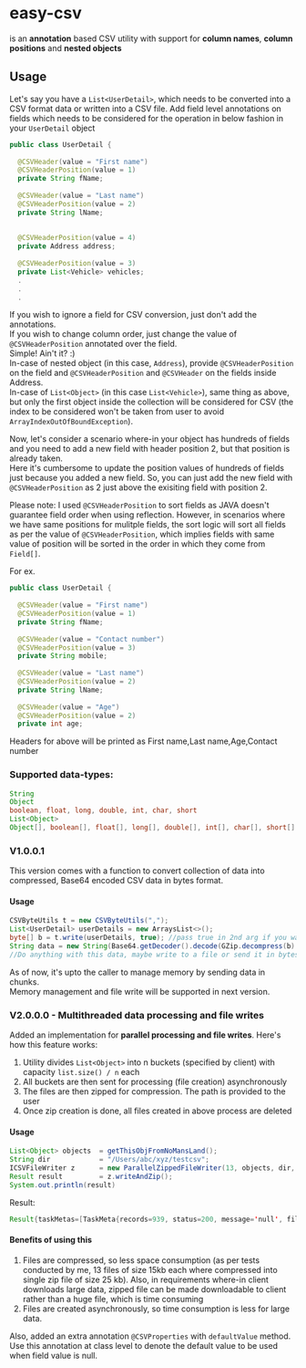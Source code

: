 # easy-csv
is an **annotation** based CSV utility with support for **column names**, **column positions** and **nested objects**

## Usage
Let's say you have a `List<UserDetail>`, which needs to be converted into a CSV format data or written into a CSV file.
Add field level annotations on fields which needs to be considered for the operation in below fashion in your `UserDetail` object

```java
public class UserDetail {
  
  @CSVHeader(value = "First name")
  @CSVHeaderPosition(value = 1)
  private String fName;
  
  @CSVHeader(value = "Last name")
  @CSVHeaderPosition(value = 2)
  private String lName;
  
  
  @CSVHeaderPosition(value = 4)
  private Address address;
  
  @CSVHeaderPosition(value = 3)
  private List<Vehicle> vehicles;
  .
  .
  .
```
If you wish to ignore a field for CSV conversion, just don't add the annotations.  
If you wish to change column order, just change the value of `@CSVHeaderPosition` annotated over the field.  
Simple! Ain't it? :)  
In-case of nested object (in this case, `Address`), provide `@CSVHeaderPosition` on the field and `@CSVHeaderPosition` and `@CSVHeader` on the fields inside Address.  
In-case of `List<Object>` (in this case `List<Vehicle>`), same thing as above, but only the first object inside the collection will be considered for CSV (the index to be considered won't be taken from user to avoid `ArrayIndexOutOfBoundException`).

Now, let's consider a scenario where-in your object has hundreds of fields and you need to add a new field with header position 2, but that position is already taken.  
Here it's cumbersome to update the position values of hundreds of fields just because you added a new field. So, you can just add the new field with `@CSVHeaderPosition` as 2 just above the exisiting field with position 2.

Please note: I used `@CSVHeaderPosition` to sort fields as JAVA doesn't guarantee field order when using reflection.  However, in scenarios where we have same positions for mulitple fields, the sort logic will sort all fields as per the value of `@CSVHeaderPosition`, which implies fields with same value of position will be sorted in the order in which they come from `Field[]`.  

For ex.
```java
public class UserDetail {
  
  @CSVHeader(value = "First name")
  @CSVHeaderPosition(value = 1)
  private String fName;
  
  @CSVHeader(value = "Contact number")
  @CSVHeaderPosition(value = 3)
  private String mobile;
  
  @CSVHeader(value = "Last name")
  @CSVHeaderPosition(value = 2)
  private String lName;
  
  @CSVHeader(value = "Age")
  @CSVHeaderPosition(value = 2)
  private int age;
```

Headers for above will be printed as
First name,Last name,Age,Contact number

### Supported data-types:
```java
String
Object
boolean, float, long, double, int, char, short
List<Object>
Object[], boolean[], float[], long[], double[], int[], char[], short[]
```

### V1.0.0.1
This version comes with a function to convert collection of data into compressed, Base64 encoded CSV data in bytes format.

#### Usage

```java
CSVByteUtils t = new CSVByteUtils(",");
List<UserDetail> userDetails = new ArraysList<>();
byte[] b = t.write(userDetails, true); //pass true in 2nd arg if you want to apply header in CSV
String data = new String(Base64.getDecoder().decode(GZip.decompress(b).toString()));
//Do anything with this data, maybe write to a file or send it in bytes somewhere.
```
As of now, it's upto the caller to manage memory by sending data in chunks.  
Memory management and file write will be supported in next version.

### V2.0.0.0 - Multithreaded data processing and file writes
Added an implementation for **parallel processing and file writes**. Here's how this feature works:
1. Utility divides `List<Object>` into n buckets (specified by client) with capacity `list.size() / n` each
2. All buckets are then sent for processing (file creation) asynchronously
3. The files are then zipped for compression. The path is provided to the user
4. Once zip creation is done, all files created in above process are deleted

#### Usage

```java
List<Object> objects  = getThisObjFromNoMansLand();
String dir            = "/Users/abc/xyz/testcsv";
ICSVFileWriter z      = new ParallelZippedFileWriter(13, objects, dir, true);
Result result         = z.writeAndZip();
System.out.println(result)
```
Result:

```java
Result{taskMetas=[TaskMeta{records=939, status=200, message='null', filePath='/Users/praveenkamath/Documents/testcsv/WDUBX/bucket-1.csv'}, TaskMeta{records=939, status=200, message='null', filePath='/Users/praveenkamath/Documents/testcsv/WDUBX/bucket-2.csv'}, TaskMeta{records=939, status=200, message='null', filePath='/Users/praveenkamath/Documents/testcsv/WDUBX/bucket-3.csv'}, TaskMeta{records=939, status=200, message='null', filePath='/Users/praveenkamath/Documents/testcsv/WDUBX/bucket-4.csv'}, TaskMeta{records=939, status=200, message='null', filePath='/Users/praveenkamath/Documents/testcsv/WDUBX/bucket-5.csv'}, TaskMeta{records=939, status=200, message='null', filePath='/Users/praveenkamath/Documents/testcsv/WDUBX/bucket-6.csv'}, TaskMeta{records=939, status=200, message='null', filePath='/Users/praveenkamath/Documents/testcsv/WDUBX/bucket-7.csv'}, TaskMeta{records=939, status=200, message='null', filePath='/Users/praveenkamath/Documents/testcsv/WDUBX/bucket-8.csv'}, TaskMeta{records=939, status=200, message='null', filePath='/Users/praveenkamath/Documents/testcsv/WDUBX/bucket-9.csv'}, TaskMeta{records=939, status=200, message='null', filePath='/Users/praveenkamath/Documents/testcsv/WDUBX/bucket-10.csv'}, TaskMeta{records=939, status=200, message='null', filePath='/Users/praveenkamath/Documents/testcsv/WDUBX/bucket-11.csv'}, TaskMeta{records=939, status=200, message='null', filePath='/Users/praveenkamath/Documents/testcsv/WDUBX/bucket-12.csv'}, TaskMeta{records=945, status=200, message='null', filePath='/Users/praveenkamath/Documents/testcsv/WDUBX/bucket-13.csv'}], status=200, message='null', zipPath='/Users/praveenkamath/Documents/testcsv/WDUBX.zip'}
```

#### Benefits of using this
1. Files are compressed, so less space consumption (as per tests conducted by me, 13 files of size 15kb each where compressed into single zip file of size 25 kb). Also, in requirements where-in client downloads large data, zipped file can be made downloadable to client rather than a huge file, which is time consuming
2. Files are created asynchronously, so time consumption is less for large data.

Also, added an extra annotation `@CSVProperties` with `defaultValue` method. Use this annotation at class level to denote the default value to be used when field value is null.
